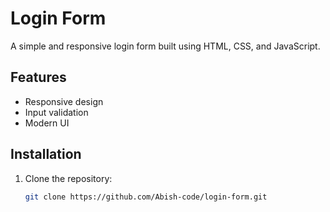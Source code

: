 # Login Form

A simple and responsive login form built using HTML, CSS, and JavaScript.

## Features
- Responsive design  
- Input validation  
- Modern UI  

## Installation
1. Clone the repository:  
   ```sh
   git clone https://github.com/Abish-code/login-form.git
   
